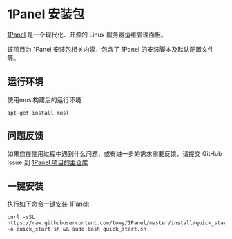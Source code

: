 # 1Panel 安装包

[1Panel](https://github.com/1Panel-dev/1Panel) 是一个现代化、开源的 Linux 服务器运维管理面板。

该项目为 1Panel 安装包相关内容，包含了 1Panel 的安装脚本及默认配置文件等。

## 运行环境

使用musl构建后的运行环境

```
apt-get install musl
```



## 问题反馈

如果您在使用过程中遇到什么问题，或有进一步的需求需要反馈，请提交 GitHub Issue 到 [1Panel 项目的主仓库](https://github.com/1Panel-dev/1Panel/issues)

## **一键安装**

执行如下命令一键安装 1Panel:

```
curl -sSL https://raw.githubusercontent.com/towy/1Panel/master/install/quick_start.sh -o quick_start.sh && sudo bash quick_start.sh
```

